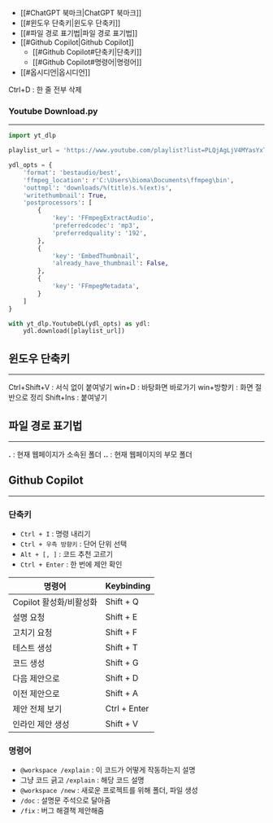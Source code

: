 - [[#ChatGPT 북마크|ChatGPT 북마크]]
- [[#윈도우 단축키|윈도우 단축키]]
- [[#파일 경로 표기법|파일 경로 표기법]]
- [[#Github Copilot|Github Copilot]]
	- [[#Github Copilot#단축키|단축키]]
	- [[#Github Copilot#명령어|명령어]]
- [[#옵시디언|옵시디언]]


Ctrl+D : 한 줄 전부 삭제



### Youtube Download.py
---

```python
import yt_dlp

playlist_url = 'https://www.youtube.com/playlist?list=PLQjAgLjV4MYasYxTdq1JuCGC1Dj--Hteb&si=HYdhUV8316Qb7NLc'

ydl_opts = {
    'format': 'bestaudio/best',
    'ffmpeg_location': r'C:\Users\bioma\Documents\ffmpeg\bin',
    'outtmpl': 'downloads/%(title)s.%(ext)s',
    'writethumbnail': True, 
    'postprocessors': [
        {
            'key': 'FFmpegExtractAudio',
            'preferredcodec': 'mp3',
            'preferredquality': '192',
        },
        {
            'key': 'EmbedThumbnail',
            'already_have_thumbnail': False,
        },
        {
            'key': 'FFmpegMetadata',
        }
    ]
}

with yt_dlp.YoutubeDL(ydl_opts) as ydl:
    ydl.download([playlist_url])
```



## 윈도우 단축키
---

Ctrl+Shift+V : 서식 없이 붙여넣기
win+D : 바탕화면 바로가기
win+방향키 : 화면 절반으로 정리
Shift+Ins : 붙여넣기


## 파일 경로 표기법
---

**.** : 현재 웹페이지가 소속된 폴더
**..** : 현재 웹페이지의 부모 폴더


## Github Copilot
---

### 단축키
- `Ctrl + I` : 명령 내리기
- `Ctrl + 우측 방향키` : 단어 단위 선택
- `Alt + [, ]` : 코드 추천 고르기
- `Ctrl + Enter` : 한 번에 제안 확인

| 명령어              | Keybinding   |
| ---------------- | ------------ |
| Copilot 활성화/비활성화 | Shift + Q    |
| 설명 요청            | Shift + E    |
| 고치기 요청           | Shift + F    |
| 테스트 생성           | Shift + T    |
| 코드 생성            | Shift + G    |
| 다음 제안으로          | Shift + D    |
| 이전 제안으로          | Shift + A    |
| 제안 전체 보기         | Ctrl + Enter |
| 인라인 제안 생성        | Shift + V    |

### 명령어
- `@workspace /explain` : 이 코드가 어떻게 작동하는지 설명
- 그냥 코드 긁고 `/explain` : 해당 코드 설명
- `@workspace /new` : 새로운 프로젝트를 위해 폴더, 파일 생성
- `/doc` : 설명문 주석으로 달아줌
- `/fix` : 버그 해결책 제안해줌




